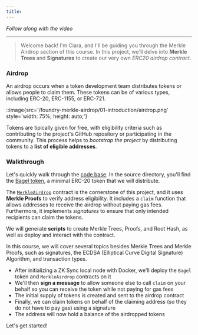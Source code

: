 ```yaml
---
title:
---
```


_Follow along with the video_

---

> Welcome back! I'm Ciara, and I'll be guiding you through the Merkle Airdrop section of this course. In this project, we'll delve into **Merkle Trees** and **Signatures** to create our very own _ERC20 airdrop contract_.

### Airdrop

An airdrop occurs when a token development team distributes tokens or allows people to claim them. These tokens can be of various types, including ERC-20, ERC-1155, or ERC-721.

::image{src='/foundry-merkle-airdrop/01-introduction/airdrop.png' style='width: 75%; height: auto;'}

Tokens are tipically given for free, with eligibility criteria such as contributing to the project's GitHub repository or participating in the community. This process helps to _bootstrap the project_ by distributing tokens to a **list of eligible addresses**.

### Walkthrough

Let's quickly walk through the [code base](https://github.com/Cyfrin/foundry-merkle-airdrop-cu). In the source directory, you'll find the [Bagel token](https://github.com/Cyfrin/foundry-merkle-airdrop-cu/blob/main/src/BagelToken.sol), a minimal ERC-20 token that we will distribute.

The [`MerkleAirdrop`](https://github.com/Cyfrin/foundry-merkle-airdrop-cu/blob/main/src/MerkleAirdrop.sol) contract is the cornerstone of this project, and it uses **Merkle Proofs** to verify address eligibility. It includes a `claim` function that allows addresses to receive the airdrop without paying gas fees. Furthermore, it implements _signatures_ to ensure that only intended recipients can claim the tokens.

We will generate **scripts** to create Merkle Trees, Proofs, and Root Hash, as well as deploy and interact with the contract.

In this course, we will cover several topics besides Merkle Trees and Merkle Proofs, such as signatures, the ECDSA (Elliptical Curve Digital Signature) Algorithm, and transaction types.

- After initializing a ZK Sync local node with Docker, we'll deploy the `Bagel` token and `MerkleAirdrop` contracts on it
- We'll then **sign a message** to allow someone else to call `claim` on your behalf so you can receive the token while not paying for gas fees
- The initial supply of tokens is created and sent to the airdrop contract
- Finally, we can claim tokens on behalf of the claiming address (so they do not have to pay gas) using a signature
- The address will now hold a balance of the airdropped tokens

Let's get started!
